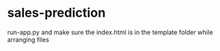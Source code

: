 # sales-prediction

run-app.py
and make sure the index.html is in the template folder while arranging files
